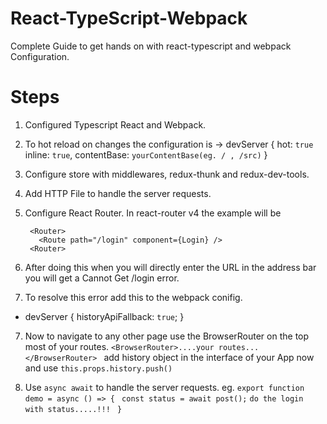 # React-TypeScript-Webpack

Complete Guide to get hands on with react-typescript and webpack Configuration.
# Steps

1. Configured Typescript React and Webpack.
2. To hot reload on changes the configuration is -> 
    devServer {
    hot: `true`
    inline: `true`,
    contentBase: `yourContentBase(eg. / , /src)`
}
2. Configure store with middlewares, redux-thunk and redux-dev-tools.
3. Add HTTP File to handle the server requests.
4. Configure React Router.
In react-router v4 the example will be

        <Router>
          <Route path="/login" component={Login} />
        <Router>
5. After doing this when you will directly enter the URL in the address bar you will get a Cannot Get /login error.
6. To resolve this error add this to the webpack conifig.
 + devServer {
    historyApiFallback:  `true`;
 }
7. Now to navigate to any other page use the BrowserRouter on the top most of your routes.
    `<BrowserRouter>....your routes...</BrowserRouter>
`   add history object in the interface of your App now and use `this.props.history.push()`

8. Use `async await` to handle the server requests.
eg. `export function demo = async () => {
`
`const status = await post();`
`do the login with status.....!!!
`
`}`
